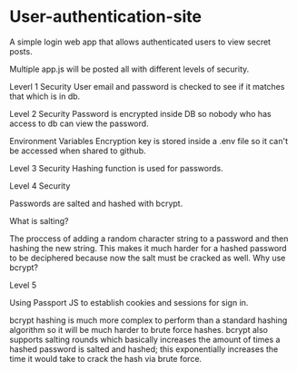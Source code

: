 # User-authentication-site
A simple login web app that allows authenticated users to view secret posts.

Multiple app.js will be posted all with different levels of security.

Leverl 1 Security
User email and password is checked to see if it matches that which is in db.

Level 2 Security
Password is encrypted inside DB so nobody who has access to db can view the password.

Environment Variables
Encryption key is stored inside a .env file so it can't be accessed when shared to github.

Level 3 Security
Hashing function is used for passwords.

Level 4 Security

Passwords are salted and hashed with bcrypt.

What is salting? 

The proccess of adding a random character string to a password and then hashing the new string. This makes it much harder for a hashed password to be deciphered because now the salt must be cracked as well.
Why use bcrypt? 

Level 5

Using Passport JS to establish cookies and sessions for sign in.

bcrypt hashing is much more complex to perform than a standard hashing algorithm so it will be much harder to brute force hashes.
bcrypt also supports salting rounds which basically increases the amount of times a hashed password is salted and hashed; this exponentially increases the time it would take to crack the hash via brute force.
